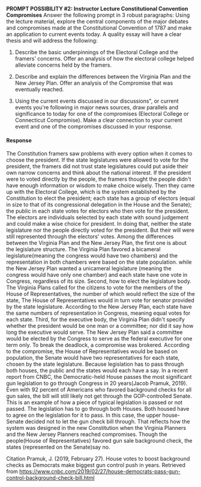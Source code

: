 **PROMPT POSSIBILITY #2: Instructor Lecture Constitutional Convention Compromises**
Answer the following prompt in 3 robust paragraphs: Using the lecture material, explore the central components of the major debates and compromises made at the Constitutional Convention of 1787 and make an application to current events today. A quality essay will have a clear thesis and will address the following:
1. Describe the basic underpinnings of the Electoral College and the framers’ concerns. Offer an analysis of how the electoral college helped alleviate concerns held by the framers.
2. Describe and explain the differences between the Virginia Plan and the New Jersey Plan. Offer an analysis of the Compromise that was eventually reached.

3. Using the current events discussed in our discussions", or current events you're following in major news sources, draw parallels and significance to today for one of the compromises (Electoral College or Connecticut Compromise). Make a clear connection to your current event and one of the compromises discussed in your response.

#### Response
The Constitution framers saw problems with every option when it comes to choose the president. If the state legislatures were allowed to vote for the president, the framers did not trust state legislatures could put aside their own narrow concerns and think about the national interest. If the president were to voted directly by the people, the framers thought the people didn't have enough information or wisdom to make choice wisely. Then they came up with the Electoral College, which is the system established by the Constitution to elect the president; each state has a group of electors (equal in size to that of its congressional delegation in the House and the Senate); the public in each state votes for electors who then vote for the president. The electors are individuals selected by each state with sound judgement and could make a wise choice for president. In doing that, neither the state legislature nor the people directly voted for the president. But their will were still represented through the electors' votes.
Among the differences between the Virginia Plan and the New Jersey Plan, the first one is about the legislature structure. The Virginia Plan favored a bicameral legislature(meaning the congress would have two chambers) and the representation in both chambers were based on the state population. while the New Jersey Plan wanted a unicameral legislature (meaning the congress would have only one chamber) and each state have one vote in Congress, regardless of its size. Second, how to elect the legislature body. The Virginia Plans called for the citizens to vote for the members of the House of Representatives, the number of which would reflect the size of the state, The House of Representatives would in turn vote for senator provided by the state legislature. According to the New Jersey Plan, each state have the same numbers of representation in Congress, meaning equal votes for each state. Third, for the executive body, the Virginia Plan didn't specify whether the president would be one man or a committee; nor did it say how long the executive would serve. The New Jersey Plan said a committee would be elected by the Congress to serve as the federal executive for one term only. To break the deadlock, a compromise was brokered. According to the compromise, the House of Representatives would be based on population, the Senate would have two representatives for each state, chosen by the state legislature. Because legislation has to pass through both houses, the public and the states would each have a say.
In a recent report from CNBC, the Democratic-held House passes the most significant gun legislation to go through Congress in 20 years(Jacob Pramuk, 2019). Even with 92 percent of Americans who favored background checks for all gun sales, the bill will still likely not get through the GOP-controlled Senate. This is an example of how a piece of typical legislation is passed or not passed. The legislation has to go through both Houses. Both housed have to agree on the legislation for it to pass. In this case, the upper house- Senate decided not to let the gun check bill through. That reflects how the system was designed in the new Constitution when the Virginia Planners and the New Jersey Planners reached compromises. Though the people(House of Representatives) favored gun sale background check, the states (represented on the Senate)say no.

Citation
Pramuk, J. (2019, February 27). House votes to boost background checks as Democrats make biggest gun control push in years. Retrieved from https://www.cnbc.com/2019/02/27/house-democrats-pass-gun-control-background-check-bill.html
